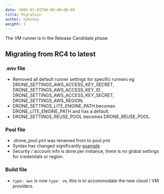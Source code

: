 ```yaml
---
date: 2000-01-01T00:00:00+00:00
title: Migration
author: tphoney
weight: 1
---
```


<div class="alert">
The VM runner is in the Release Candidate phase.
</div>

## Migrating from RC4 to latest

### .env file

- Removed all default runner settings for specific runners eg DRONE_SETTINGS_AWS_ACCESS_KEY_SECRET, DRONE_SETTINGS_AWS_ACCESS_KEY_ID , DRONE_SETTINGS_AWS_ACCESS_KEY_SECRET, DRONE_SETTINGS_AWS_REGION.
- DRONE_SETTINGS_LITE_ENGINE_PATH becomes DRONE_LITE_ENGINE_PATH and has a default.
- DRONE_SETTINGS_REUSE_POOL becomes DRONE_REUSE_POOL.

### Pool file

- .drone_pool.yml  was renamed from to pool.yml
- Syntax has changed significantly [example](https://github.com/drone-runners/drone-runner-aws/blob/master/pool_example.yml)
- Security / account info is done per instance, there is no global settings for credentials or region.

### Build file

- `type: aws` is now `type: vm`, this is to accommodate the new cloud / VM providers.
